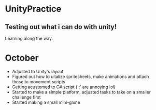 # UnityPractice

## Testing out what i can do with unity!
Learning along the way.

# October 
- Adjusted to Unity's layout
- Figured out how to uitalize spritesheets, make animations and attach those to movement scripts
- Getting acustomed to C# script (';' are annoying lol)
- Started to make a simple platform, adjusted tasks to take on a smaller challenge first
- Started making a small mini-game
